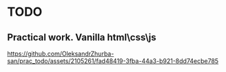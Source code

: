 # TODO

## Practical work. Vanilla html\css\js


https://github.com/OleksandrZhurba-san/prac_todo/assets/2105261/fad48419-3fba-44a3-b921-8dd74ecbe785

